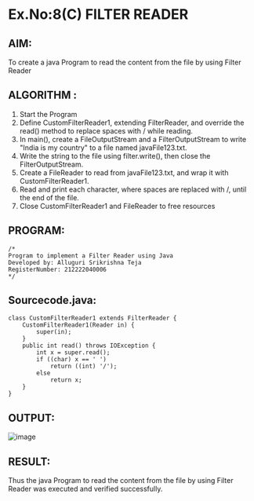# Ex.No:8(C)             FILTER READER
## AIM:
 To create a java Program to read the content from the file by using Filter Reader 


## ALGORITHM :
1.  Start the Program
2.  Define CustomFilterReader1, extending FilterReader, and override the read() method to replace spaces with / while reading.
2.	In main(), create a FileOutputStream and a FilterOutputStream to write "India is my country" to a file named javaFile123.txt.
3.	Write the string to the file using filter.write(), then close the FilterOutputStream.
4.	Create a FileReader to read from javaFile123.txt, and wrap it with CustomFilterReader1.
5.	Read and print each character, where spaces are replaced with /, until the end of the file.
6.	Close CustomFilterReader1 and FileReader to free resources


## PROGRAM:
 ```
/*
Program to implement a Filter Reader using Java
Developed by: Alluguri Srikrishna Teja
RegisterNumber: 212222040006
*/
```

## Sourcecode.java:
```
class CustomFilterReader1 extends FilterReader {  
    CustomFilterReader1(Reader in) {  
        super(in);  
    }  
    public int read() throws IOException {  
        int x = super.read();  
        if ((char) x == ' ')  
            return ((int) '/');  
        else  
            return x;  
    }  
}  
```

## OUTPUT:

![image](https://github.com/user-attachments/assets/7146ad6b-612a-4fc5-9de7-6f47f5161920)



## RESULT:
Thus the java Program to read the content from the file by using Filter Reader  was executed and verified successfully.









